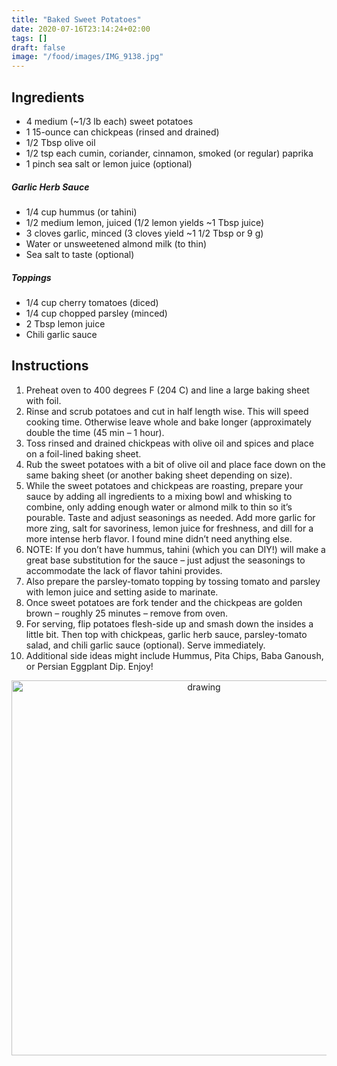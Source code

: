 ```yaml
---
title: "Baked Sweet Potatoes"
date: 2020-07-16T23:14:24+02:00
tags: []
draft: false
image: "/food/images/IMG_9138.jpg"
---
```


## Ingredients 

* 4 medium (~1/3 lb each) sweet potatoes
* 1 15-ounce can chickpeas (rinsed and drained)
* 1/2 Tbsp olive oil
* 1/2 tsp each cumin, coriander, cinnamon, smoked (or regular) paprika
* 1 pinch sea salt or lemon juice (optional)


##### Garlic Herb Sauce

* 1/4 cup hummus (or tahini)
* 1/2 medium lemon, juiced (1/2 lemon yields ~1 Tbsp juice)
* 3 cloves garlic, minced (3 cloves yield ~1 1/2 Tbsp or 9 g)
* Water or unsweetened almond milk (to thin)
* Sea salt to taste (optional)

##### Toppings

* 1/4 cup cherry tomatoes (diced)
* 1/4 cup chopped parsley (minced)
* 2 Tbsp lemon juice
* Chili garlic sauce

## Instructions
1. Preheat oven to 400 degrees F (204 C) and line a large baking sheet with foil.
2.  Rinse and scrub potatoes and cut in half length wise. This will speed cooking time. Otherwise leave whole and bake longer (approximately double the time (45 min – 1 hour).
3.  Toss rinsed and drained chickpeas with olive oil and spices and place on a foil-lined baking sheet.
4.  Rub the sweet potatoes with a bit of olive oil and place face down on the same baking sheet (or another baking sheet depending on size).
5.  While the sweet potatoes and chickpeas are roasting, prepare your sauce by adding all ingredients to a mixing bowl and whisking to combine, only adding enough water or almond milk to thin so it’s pourable. Taste and adjust seasonings as needed. Add more garlic for more zing, salt for savoriness, lemon juice for freshness, and dill for a more intense herb flavor. I found mine didn’t need anything else.
6.  NOTE: If you don’t have hummus, tahini (which you can DIY!) will make a great base substitution for the sauce – just adjust the seasonings to accommodate the lack of flavor tahini provides.
7.  Also prepare the parsley-tomato topping by tossing tomato and parsley with lemon juice and setting aside to marinate.
8.  Once sweet potatoes are fork tender and the chickpeas are golden brown – roughly 25 minutes – remove from oven.
9.  For serving, flip potatoes flesh-side up and smash down the insides a little bit. Then top with chickpeas, garlic herb sauce, parsley-tomato salad, and chili garlic sauce (optional). Serve immediately.
10. Additional side ideas might include Hummus, Pita Chips, Baba Ganoush, or Persian Eggplant Dip. Enjoy!

<p align="center"> 
<img src="/food/images/IMG_9138.jpg" alt="drawing" width="600"/>
</p>
<br>